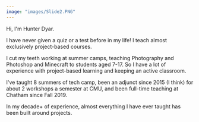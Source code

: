 ```yaml
---
image: "images/Slide2.PNG"
---
```


Hi, I'm Hunter Dyar. 

I have never given a quiz or a test before in my life! I teach almost exclusively project-based courses.

I cut my teeth working at summer camps, teaching Photography and Photoshop and Minecraft to students aged 7-17. So I have a lot of experience with project-based learning and keeping an active classroom.

I've taught 8 summers of tech camp, been an adjunct since 2015 (I think) for about 2 workshops a semester at CMU, and been full-time teaching at Chatham since Fall 2019.

In my decade+ of experience, almost everything I have ever taught has been built around projects. 
